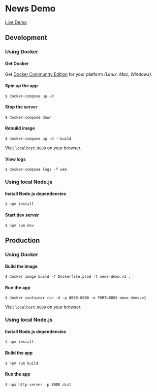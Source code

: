 # News Demo

[Live Demo](https://nha-news-demo.herokuapp.com)

## Development

### Using Docker

#### Get Docker

Get [Docker Community Edition](https://www.docker.com/community-edition) for your platform *(Linux, Mac, Windows)*.

#### Spin up the app

```
$ docker-compose up -d
```

#### Stop the server

```
$ docker-compose down
```

#### Rebuild image

```
$ docker-compose up -d --build
```

Visit `localhost:9000` on your browser.

#### View logs

```
$ docker-compose logs -f web
```

### Using local Node.js

#### Install Node.js dependencies

```
$ npm install
```

#### Start dev server

```
$ npm run dev
```

## Production

### Using Docker

#### Build the image

```
$ docker image build -f Dockerfile.prod -t news-demo:v1 .
```

#### Run the app

```
$ docker container run -d -p 8080:8080 -e PORT=8080 news-demo:v1
```

Visit `localhost:8080` on your browser.

### Using local Node.js

#### Install Node.js dependencies

```
$ npm install
```

#### Build the app

```
$ npm run build
```

#### Run the app

```
$ npx http-server -p 8080 dist
```
